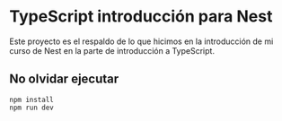 # TypeScript introducción para Nest

Este proyecto es el respaldo de lo que hicimos en la introducción de mi curso de Nest en la parte de introducción a TypeScript.

## No olvidar ejecutar

```
npm install
npm run dev
```